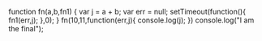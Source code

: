 function fn(a,b,fn1) {
	var j = a + b;
	var err = null;
	setTimeout(function(){
		fn1(err,j);
	},0);
}
fn(10,11,function(err,j){
	console.log(j);
})
console.log("I am the final");